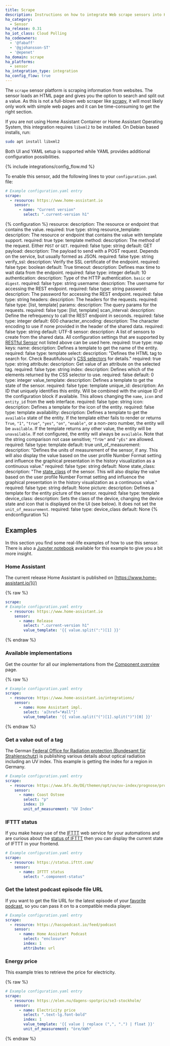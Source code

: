 ```yaml
---
title: Scrape
description: Instructions on how to integrate Web scrape sensors into Home Assistant.
ha_category:
  - Sensor
ha_release: 0.31
ha_iot_class: Cloud Polling
ha_codeowners:
  - '@fabaff'
  - '@gjohansson-ST'
  - '@epenet'
ha_domain: scrape
ha_platforms:
  - sensor
ha_integration_type: integration
ha_config_flow: true
---
```


The `scrape` sensor platform is scraping information from websites. The sensor loads an HTML page and gives you the option to search and split out a value. As this is not a full-blown web scraper like [scrapy](https://scrapy.org/), it will most likely only work with simple web pages and it can be time-consuming to get the right section.

If you are not using Home Assistant Container or Home Assistant Operating System, this integration requires `libxml2` to be installed. On Debian based installs, run:

```bash
sudo apt install libxml2
```

Both UI and YAML setup is supported while YAML provides additional configuration possibilities.

{% include integrations/config_flow.md %}

To enable this sensor, add the following lines to your `configuration.yaml` file:

```yaml
# Example configuration.yaml entry
scrape:
  - resource: https://www.home-assistant.io
    sensor:
      - name: "Current version"
        select: ".current-version h1"
```

{% configuration %}
resource:
  description: The resource or endpoint that contains the value.
  required: true
  type: string
resource_template:
  description: The resource or endpoint that contains the value with template support.
  required: true
  type: template
method:
  description: The method of the request. Either `POST` or `GET`.
  required: false
  type: string
  default: GET
payload:
  description: The payload to send with a POST request. Depends on the service, but usually formed as JSON.
  required: false
  type: string
verify_ssl:
  description: Verify the SSL certificate of the endpoint.
  required: false
  type: boolean
  default: True
timeout:
  description: Defines max time to wait data from the endpoint.
  required: false
  type: integer
  default: 10
authentication:
  description:  Type of the HTTP authentication. `basic` or `digest`.
  required: false
  type: string
username:
  description: The username for accessing the REST endpoint.
  required: false
  type: string
password:
  description: The password for accessing the REST endpoint.
  required: false
  type: string
headers:
  description: The headers for the requests.
  required: false
  type: [list, template]
params:
  description: The query params for the requests.
  required: false
  type: [list, template]
scan_interval:
  description: Define the refrequency to call the REST endpoint in seconds.
  required: false
  type: integer
  default: 600
character_encoding:
  description: The character encoding to use if none provided in the header of the shared data.
  required: false
  type: string
  default: UTF-8
sensor:
  description: A list of sensors to create from the shared data. All configuration settings that are supported by [RESTful Sensor](/integrations/sensor.rest#configuration-variables) not listed above can be used here.
  required: true
  type: map
  keys:
    name:
      description: Defines a template to get the name of the entity.
      required: false
      type: template
    select:
      description: "Defines the HTML tag to search for. Check Beautifulsoup's [CSS selectors](https://www.crummy.com/software/BeautifulSoup/bs4/doc/#css-selectors) for details."
      required: true
      type: string
    attribute:
      description: Get value of an attribute on the selected tag.
      required: false
      type: string
    index:
      description: Defines which of the elements returned by the CSS selector to use.
      required: false
      default: 0
      type: integer
    value_template:
      description: Defines a template to get the state of the sensor.
      required: false
      type: template
    unique_id:
      description: An ID that uniquely identifies this entity. Will be combined with the unique ID of the configuration block if available. This allows changing the `name`, `icon` and `entity_id` from the web interface.
      required: false
      type: string
    icon:
      description: Defines a template for the icon of the entity.
      required: false
      type: template
    availability:
      description: Defines a template to get the `available` state of the entity. If the template either fails to render or returns `True`, `"1"`, `"true"`, `"yes"`, `"on"`, `"enable"`, or a non-zero number, the entity will be `available`. If the template returns any other value, the entity will be `unavailable`. If not configured, the entity will always be `available`. Note that the string comparison not case sensitive; `"TrUe"` and `"yEs"` are allowed.
      required: false
      type: template
      default: true
    unit_of_measurement:
      description: "Defines the units of measurement of the sensor, if any. This will also display the value based on the user profile Number Format setting and influence the graphical presentation in the history visualization as a continuous value."
      required: false
      type: string
      default: None
    state_class:
      description: "The [state_class](https://developers.home-assistant.io/docs/core/entity/sensor#available-state-classes) of the sensor. This will also display the value based on the user profile Number Format setting and influence the graphical presentation in the history visualization as a continuous value."
      required: false
      type: string
      default: None
    picture:
      description: Defines a template for the entity picture of the sensor.
      required: false
      type: template
    device_class:
      description: Sets the class of the device, changing the device state and icon that is displayed on the UI (see below). It does not set the `unit_of_measurement`.
      required: false
      type: device_class
      default: None
{% endconfiguration %}

## Examples

In this section you find some real-life examples of how to use this sensor. There is also a [Jupyter notebook](https://nbviewer.jupyter.org/github/home-assistant/home-assistant-notebooks/blob/master/other/web-scraping.ipynb) available for this example to give you a bit more insight.

### Home Assistant

The current release Home Assistant is published on [https://www.home-assistant.io/](/)

{% raw %}

```yaml
scrape:
# Example configuration.yaml entry
  - resource: https://www.home-assistant.io
    sensor:
      - name: Release
        select: ".current-version h1"
        value_template: '{{ value.split(":")[1] }}'
```

{% endraw %}

### Available implementations

Get the counter for all our implementations from the [Component overview](/integrations/) page.

{% raw %}

```yaml
# Example configuration.yaml entry
scrape:
  - resource: https://www.home-assistant.io/integrations/
    sensor:
      - name: Home Assistant impl.
        select: 'a[href="#all"]'
        value_template: '{{ value.split("(")[1].split(")")[0] }}'
```

{% endraw %}

### Get a value out of a tag

The German [Federal Office for Radiation protection (Bundesamt für Strahlenschutz)](https://www.bfs.de/) is publishing various details about optical radiation including an UV index. This example is getting the index for a region in Germany.

```yaml
# Example configuration.yaml entry
scrape:
  - resource: https://www.bfs.de/DE/themen/opt/uv/uv-index/prognose/prognose_node.html
    sensor:
      - name: Coast Ostsee
        select: "p"
        index: 19
        unit_of_measurement: "UV Index"
```

### IFTTT status

If you make heavy use of the [IFTTT](/integrations/ifttt/) web service for your automations and are curious about the [status of IFTTT](https://status.ifttt.com/) then you can display the current state of IFTTT in your frontend.

```yaml
# Example configuration.yaml entry
scrape:
  - resource: https://status.ifttt.com/
    sensor:
      - name: IFTTT status
        select: ".component-status"
```

### Get the latest podcast episode file URL

If you want to get the file URL for the latest episode of your [favorite podcast](https://hasspodcast.io/), so you can pass it on to a compatible media player.

```yaml
# Example configuration.yaml entry
scrape:
  - resource: https://hasspodcast.io/feed/podcast
    sensor:
      - name: Home Assistant Podcast
        select: "enclosure"
        index: 1
        attribute: url
```

### Energy price

This example tries to retrieve the price for electricity.

{% raw %}

```yaml
# Example configuration.yaml entry
scrape:
  - resource: https://elen.nu/dagens-spotpris/se3-stockholm/
    sensor:
      - name: Electricity price
        select: ".text-lg.font-bold"
        index: 1
        value_template: '{{ value | replace (",", ".") | float }}'
        unit_of_measurement: "öre/kWh"
```

{% endraw %}

